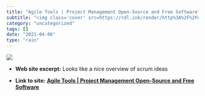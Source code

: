 ```yaml
---
title: "Agile Tools | Project Management Open-Source and Free Software"
subtitle: "<img class='cover' src=https://rdl.ink/render/http%3A%2F%2Fwww.agile-tools.net%2Fscrum.asp>"
category: "uncategorized"
tags: []
date: "2021-04-06"
type: "rain"
---
```

<img class="cover" src=https://rdl.ink/render/http%3A%2F%2Fwww.agile-tools.net%2Fscrum.asp>



* **Web site excerpt:** Looks like a nice overview of scrum ideas

* **Link to site:** **[Agile Tools | Project Management Open-Source and Free Software](http://www.agile-tools.net/scrum.asp)**